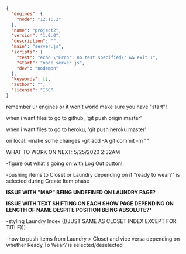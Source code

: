 ```json
{
  "engines": {
    "node": "12.16.2"
  },
  "name": "project2",
  "version": "1.0.0",
  "description": "",
  "main": "server.js",
  "scripts": {
    "test": "echo \"Error: no test specified\" && exit 1",
    "start": "node server.js",
    "dev": "nodemon"
  },
  "keywords": [],
  "author": "",
  "license": "ISC"
}
```

remember ur engines or it won't work! make sure you have "start"!


when i want files to go to github, 'git push origin master'

when i want files to go to heroku, 'git push heroku master'


on local:
    -make some changes
    -git add -A
    git commit -m ""




WHAT TO WORK ON NEXT: 5/25/2020 2:32AM

-figure out what's going on with Log Out button!

-pushing items to Closet or Laundry depending on if "ready to wear?" is selected during Create Item phase

****ISSUE WITH "MAP" BEING UNDEFINED ON LAUNDRY PAGE?****

****ISSUE WITH TEXT SHIFTING ON EACH SHOW PAGE DEPENDING ON LENGTH OF NAME DESPITE POSITION BEING ABSOLUTE?*****

-styling Laundry Index (((JUST SAME AS CLOSET INDEX EXCEPT FOR TITLE)))

-how to push items from Laundry > Closet and vice versa depending on whether Ready To Wear? is selected/deselected